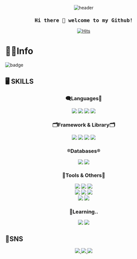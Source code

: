 <div align="center">

![header](https://capsule-render.vercel.app/api?type=waving&color=auto&height=250&section=header&text=NOLJIS%20Github%20🎉%20&fontSize=100&animation=fadeIn&fontAlignY=38)
	
</div>


<h3 align="center"><samp> Hi there 💫  welcome to my Github!</samp></h3>


<div align="center">
	
[![Hits](https://hits.seeyoufarm.com/api/count/incr/badge.svg?url=https%3A%2F%2Fgithub.com%2Fnoljis%2Fhit-counter&count_bg=%23B6AEE1&title_bg=%231A0954&icon=smugmug.svg&icon_color=%23FFFFFF&title=visit&edge_flat=false)](https://github.com/noljis)
	
</div>
     




# 🧑‍💻Info  

![badge](https://img.shields.io/badge/Noljis-back--end-yellowgreen?style=for-the-badge&logo=dev.to)


## 🖥️ SKILLS
<h3 align=center> 🗨️Languages💬 </h3>
<div align=center>
	<img src="https://img.shields.io/badge/java-007396?style=flat&logo=java&logoColor=white"> 
	<img src="https://img.shields.io/badge/HTML5-E34F26?style=flat&logo=HTML5&logoColor=white"/>
	<img src="https://img.shields.io/badge/JavaScript-F7DF1E?style=flat&logo=JavaScript&logoColor=white"/>
	<img src="https://img.shields.io/badge/CSS3-1572B6?style=flat&logo=CSS3&logoColor=white"/>
</div>

<h3 align=center> 🗂️Framework & Library🗂️ </h3>
<div align=center>
	<img src="https://img.shields.io/badge/Spring-6DB33F?style=flat&logo=Spring&logoColor=white"/> 
	<img src="https://img.shields.io/badge/SpringBoot-6DB33F?style=flat&logo=SpringBoot&logoColor=white"/> 
	<img src="https://img.shields.io/badge/JPA-59666C?style=flat&logo=hibernate&logoColor=white">
	<img src="https://img.shields.io/badge/Bootstrap-7952B3?style=flat&logo=Bootstrap&logoColor=white"/>
</div>

<h3 align=center> ®️Databases®️ </h3>
<div align=center>
	<img src="https://img.shields.io/badge/mysql-4479A1?style=flat&logo=mysql&logoColor=white">
	<img src="https://img.shields.io/badge/oracle-F80000?style=flat&logo=oracle&logoColor=white">
</div>


<h3 align=center> 🔨Tools & Others🔧 </h3>
<div align=center>
	<img src="https://img.shields.io/badge/Eclipse%20IDE-2C2255?style=flat&logo=EclipseIDE&logoColor=white" />
	<img src="https://img.shields.io/badge/Spring Tool Suite4-6DB33F?style=flat&logo=Spring&logoColor=white"/> 
	<img src="https://img.shields.io/badge/Visual%20Studio%20Code-007ACC?style=flat&logo=VisualStudioCode&logoColor=white" /><br>
	<img src="https://img.shields.io/badge/Git-F05032?style=flat&logo=Git&logoColor=white" />
	<img src="https://img.shields.io/badge/sourcetree-0052CC?style=flat&logo=sourcetree&logoColor=white" />
	<img src="https://img.shields.io/badge/DBeaver-000000?style=flat&logo=DBeaver&logoColor=white" /><br>
     	<img src="https://img.shields.io/badge/AWS-232F3E?style=flat&logo=AmazonAWS&logoColor=white" />
	<img src="https://img.shields.io/badge/ubuntu-E95420?style=flat&logo=ubuntu&logoColor=white" />
</div>


<h3 align=center> 🏃Learning.. </h3>
<div align=center>
	<img src="https://img.shields.io/badge/node.js-339933?style=flat&logo=nodedotjs&logoColor=white" />
	<img src="https://img.shields.io/badge/python-3776AB?style=flat&logo=python&logoColor=white" />
</div>



## 📮SNS

<div align=center>
	<a href="https://velog.io/@noljis95">
		<img src="https://img.shields.io/badge/velog-20C997?style=flat&logo=velog&logoColor=white" />
	</a>
	<a href="mailto:popsol95@gmail.com">
		<img src="https://img.shields.io/badge/Mail-30B980?style=flat&logo=Gmail&logoColor=white" />
	</a>
	<a href="">
		<img src="https://img.shields.io/badge/Notion-000000?style=flat&logo=Notion&logoColor=white" />
	</a>
	<br>
</div>






